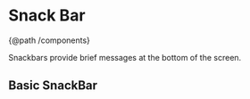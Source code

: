 # Snack Bar
{@path /components}

Snackbars provide brief messages at the bottom of the screen.

<h2 [lyTyp]="'display1'" gutter>Basic SnackBar</h2>
<demo-view path="docs/components/snack-bar-demo/basic-snack-bar">
  <aui-basic-snack-bar></aui-basic-snack-bar>
</demo-view>
